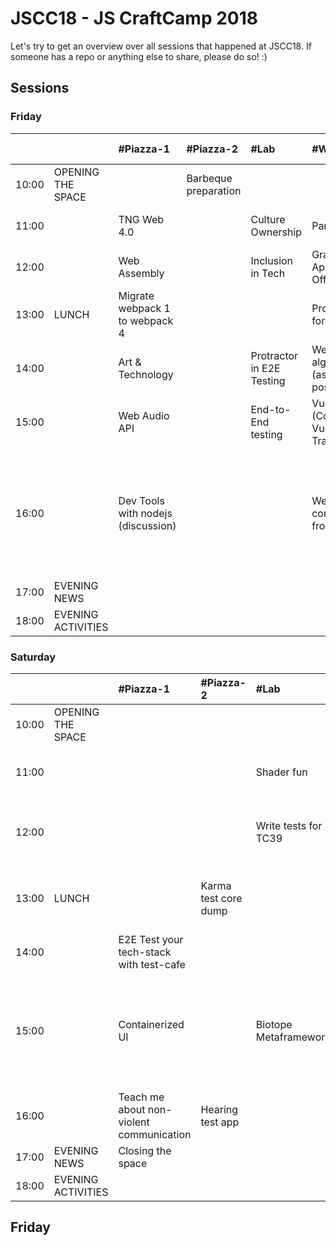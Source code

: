 # JSCC18 - JS CraftCamp 2018

Let's try to get an overview over all sessions that happened at JSCC18. If someone has a repo or anything else to share,
please do so! :)

## Sessions

### Friday

|       |                    | #Piazza-1                          | #Piazza-2            | #Lab                      | #Workshop                                  | #Meeting                        | #Telko-1                                  | #Blue                                                                                             | #Senf              | Somewhere else |
| :---  | :---               | :---                               | :---                 | :---                      | :---                                       | :---                            | :---                                      | :---                                                                                              | :---               | :---           |
| 10:00 | OPENING THE SPACE  |                                    | Barbeque preparation |                           |                                            |                                 |                                           |                                                                                                   |                    |                |
| 11:00 |                    | TNG Web 4.0                        |                      | Culture Ownership         | Parcel                                     | Universal JavaScript pitfalls   |                                           |                                                                                                   | RegEx Crosswords   |                |
| 12:00 |                    | Web Assembly                       |                      | Inclusion in Tech         | GraphQL Apollo Client Offline              |                                 |                                           |                                                                                                   |                    |                |
| 13:00 | LUNCH              | Migrate webpack 1 to webpack 4     |                      |                           | Programming for Kids                       |                                 |                                           |                                                                                                   |                    |                |
| 14:00 |                    | Art & Technology                   |                      | Protractor in E2E Testing | Weird algebraic JS (as simple as possible) | Home IOT                        |                                           | Loops must die                                                                                    |                    |                |
| 15:00 |                    | Web Audio API                      |                      | End-to-End testing        | Vue.js (Components, Vuex, Transitions)     | Use React as Configuration Tool | Performance of GIS Databases with Node.js | Build a Web App with RollupJS + code splitting                                                    | The power of curry |                |
| 16:00 |                    | Dev Tools with nodejs (discussion) |                      |                           | Web components from scratch                | TDD universal everywhere        |                                           | Lessons learned in 6 years of building and running nodejs services in ultra-scalable environments | Ramda              |                |
| 17:00 | EVENING NEWS       |                                    |                      |                           |                                            |                                 |                                           |                                                                                                   |                    |                |
| 18:00 | EVENING ACTIVITIES |                                    |                      |                           |                                            |                                 |                                           |                                                                                                   |                    |                |

### Saturday

|       |                    | #Piazza-1                                | #Piazza-2            | #Lab                  | #Workshop                                                                          | #Meeting                        | #Telko-1             | #Blue                      | #Senf | Somewhere else                              |
| :---  | :---               | :---                                     | :---                 | :---                  | :---                                                                               | :---                            | :---                 | :---                       | :---  | :---                                        |
| 10:00 | OPENING THE SPACE  |                                          |                      |                       |                                                                                    |                                 |                      |                            |       |                                             |
| 11:00 |                    |                                          |                      | Shader fun            | Frontend, backend in sync with Pact                                                | Folktale FP-library for JS      |                      | Yet another framework      |       | How to be a better software engineer        |
| 12:00 |                    |                                          |                      | Write tests for TC39  | Recognizing our potential for faster web (things)                                  | GraphQL wonderland              |                      |                            |       | Blockchain                                  |
| 13:00 | LUNCH              |                                          | Karma test core dump |                       | #jscc19 orga                                                                       |                                 |                      |                            |       | JamStack? How to build static content pages |
| 14:00 |                    | E2E Test your tech-stack with test-cafe  |                      |                       | Star a library                                                                     |                                 |                      | Functional calisthenics I  |       |                                             |
| 15:00 |                    | Containerized UI                         |                      | Biotope Metaframework | Show code and architecture of a large Angular app with live updated over websocket | Apprenticeship program          |                      | Functional calisthenics II |       |                                             |
| 16:00 |                    | Teach me about non-violent communication | Hearing test app     |                       |                                                                                    | A new take on webcomponents     | FP @ work discussion | Podcasts for developers    | HTTP2 |                                             |
| 17:00 | EVENING NEWS       | Closing the space                        |                      |                       |                                                                                    |                                 |                      |                            |       |                                             |
| 18:00 | EVENING ACTIVITIES |                                          |                      |                       |                                                                                    |                                 |                      |                            |       |                                             |

## Friday


